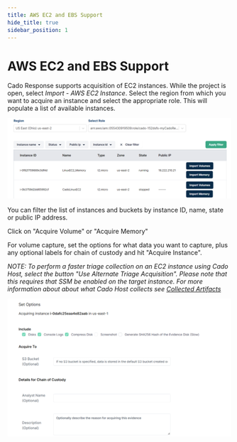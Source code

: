 ```yaml
---
title: AWS EC2 and EBS Support
hide_title: true
sidebar_position: 1
---
```

# AWS EC2 and EBS Support

Cado Response supports acquisition of EC2 instances. While the project is open, select *Import - AWS EC2 Instance*. Select the region from which you want to acquire an instance and select the appropriate role. This will populate a list of available instances.

![AWS EC2 Import](/img/aws-ec2.png)

You can filter the list of instances and buckets by instance ID, name, state or public IP address.

Click on "Acquire Volume" or "Acquire Memory" 

For volume capture, set the options for what data you want to capture, plus any optional labels for chain of custody and hit "Acquire Instance".

*NOTE: To perform a faster triage collection on an EC2 instance using Cado Host, select the button "Use Alternate Triage Acquisition". Please note that this requires that SSM be enabled on the target instance. For more information about about what Cado Host collects see [Collected Artifacts](/cado-host/artifacts.md)*

![AWS EC2 details](/img/aws-ec2-options.png)
